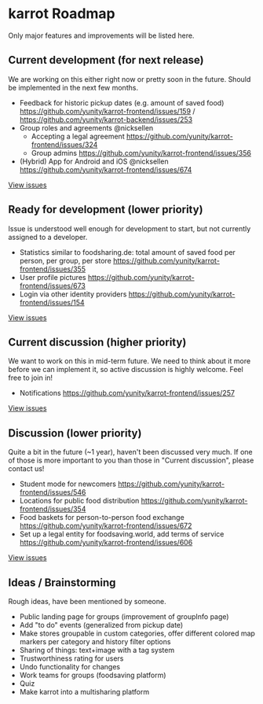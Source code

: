 # karrot Roadmap

Only major features and improvements will be listed here.

## Current development (for next release)

We are working on this either right now or pretty soon in the future. Should be implemented in the next few months.

- Feedback for historic pickup dates (e.g. amount of saved food) https://github.com/yunity/karrot-frontend/issues/159 / https://github.com/yunity/karrot-backend/issues/253
- Group roles and agreements @nicksellen
  - Accepting a legal agreement https://github.com/yunity/karrot-frontend/issues/324
  - Group admins https://github.com/yunity/karrot-frontend/issues/356
- (Hybrid) App for Android and iOS @nicksellen https://github.com/yunity/karrot-frontend/issues/674

[View issues](https://github.com/yunity/karrot-frontend/milestone/11)

## Ready for development (lower priority) 

Issue is understood well enough for development to start, but not currently assigned to a developer.

- Statistics similar to foodsharing.de: total amount of  saved food per person, per group, per store https://github.com/yunity/karrot-frontend/issues/355
- User profile pictures https://github.com/yunity/karrot-frontend/issues/673
- Login via other identity providers https://github.com/yunity/karrot-frontend/issues/154

[View issues](https://github.com/yunity/karrot-frontend/milestone/12)

## Current discussion (higher priority)

We want to work on this in mid-term future. We need to think about it more before we can implement it, so active discussion is highly welcome. Feel free to join in!

- Notifications https://github.com/yunity/karrot-frontend/issues/257

[View issues](https://github.com/yunity/karrot-frontend/milestone/9)

## Discussion (lower priority)

Quite a bit in the future (~1 year), haven't been discussed very much. If one of those is more important to you than those in "Current discussion", please contact us!

- Student mode for newcomers https://github.com/yunity/karrot-frontend/issues/546
- Locations for public food distribution https://github.com/yunity/karrot-frontend/issues/354
- Food baskets for person-to-person food exchange https://github.com/yunity/karrot-frontend/issues/672
- Set up a legal entity for foodsaving.world, add terms of service https://github.com/yunity/karrot-frontend/issues/606

[View issues](https://github.com/yunity/karrot-frontend/milestone/10)

## Ideas / Brainstorming

Rough ideas, have been mentioned by someone.

- Public landing page for groups (improvement of groupInfo page)
- Add "to do" events (generalized from pickup date)
- Make stores groupable in custom categories, offer different colored map markers per category and history filter options
- Sharing of things: text+image with a tag system
- Trustworthiness rating for users
- Undo functionality for changes
- Work teams for groups (foodsaving platform)
- Quiz
- Make karrot into a multisharing platform

